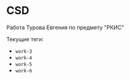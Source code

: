 # CSD

Работа Турова Евгения по предмету "РКИС"

Текущие теги:
- `work-3`
- `work-4`
- `work-5`
- `work-6`